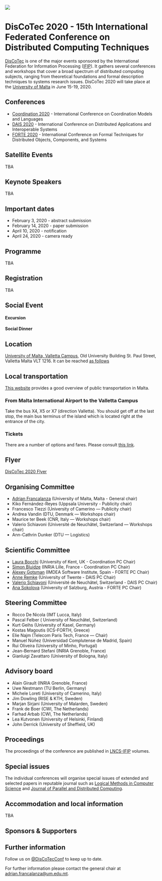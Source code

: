 [![](https://www.discotec.org/2020/discotec-banner.jpeg)](https://www.discotec.org/2020/)

# DisCoTec 2020 - 15th International Federated Conference on Distributed Computing Techniques

[DisCoTec](https://www.discotec.org) is one of the major events sponsored by the International Federation for Information Processing ([IFIP](http://www.ifip.org)). It gathers several conferences and workshops that cover a broad spectrum of distributed computing subjects, ranging from theoretical foundations and formal description techniques to systems
research issues. DisCoTec 2020 will take place at the [University of Malta](http://www.um.edu.mt) in June 15-19, 2020.

## Conferences
* [Coordination 2020](https://www.discotec.org/2020/coordination) - International Conference on Coordination Models and Languages
* [DAIS 2020](https://www.discotec.org/2020/dais) - International Conference on Distributed Applications and Interoperable Systems
* [FORTE 2020](https://www.discotec.org/2020/forte) - International Conference on Formal Techniques for Distributed Objects, Components, and Systems

## Satellite Events

TBA

<!--
* [ICE 2020](https://www.discotec.org/2020/ice) - Interaction and Concurrency Experience
* [DisCoRail 2020](https://www.discotec.org/2020/discorail) - International Workshop on Distributed Computing in Future Railway Systems
* [Workshop, tutorial and tool tracks](https://www.discotec.org/2020/satellite-events) - CFP for workhops, tutorial and tool tracks
-->

## Keynote Speakers

TBA

<!--
 [David Basin](https://www.inf.ethz.ch/personal/basin/) (ETH Zürich, Switzerland)
 [Anne-Marie Kermarrec](https://www.irisa.fr/asap/?page_id=179) (INRIA Rennes, France)
 [Marta Kwiatkowska](http://www.cs.ox.ac.uk/marta.kwiatkowska/) (University of Oxford, UK)
 [Silvio Micali](https://people.csail.mit.edu/silvio/) (MIT, USA)  
 [Martin Wirsing](https://www.sosy-lab.org/people/wirsing/) (LMU, Germany)
See [titles and abstracts](./keynotes).
-->

## Important dates
<!--
* ~~February 3, 2020 - abstract submission~~ <span style="color:red">**February 15, 2020 - extended abstract submission**</span>
* ~~February 8, 2020 - paper submission~~ <span style="color:red">**February 22, 2020 - extended paper submission**</span>
-->
* February 3, 2020 - abstract submission 
* February 14, 2020 - paper submission
* April 10, 2020 - notification
* April 24, 2020 - camera ready
  
<!--
* Conferences (DAIS, Coordination, FORTE): Tuesday June 18 - Thursday June 20, 2020
* DisCoRail workshop: Monday June 17, 2020
* ICE workshop: Thursday June 20 - Friday June 21, 2020
-->

## Programme

TBA

<!-- 
The programme is available [here](https://www.discotec.org/2020/programme). 
-->

## Registration

TBA

<!-- 
Go to the [registration page](https://www.discotec.org/2020/registration).
-->

## Social Event



<!-- 
On Wednesday 19th of June we will have the DisCoTec 2019 social event in downtown Copenhagen consisting of:
* A boat trip in the beautiful Copenhagen canals
* A social dinner with welcome drink in a traditional Danish restaurant
-->

#### Excursion
<!--
* We will meet at 18:00 in Nyhavnsbroen [see in Google maps](https://goo.gl/maps/FdGLfMTVpQJuLi8q9)
* From DTU, we suggest to reach Nørreport station using public transportation. From there, it is a pleasant 15 minutes walk  across the city center of Copenhagen [see the path in Google maps](https://goo.gl/maps/tyDPESMjCu5D9YpE8) - Alternatively, from Nørreport station you can switch on a metro to Kongens Nytorv station.
* The boat trip will terminate at 19:15 in  Christianshavns Torv [see in Google maps](https://goo.gl/maps/fWVvuvAxJmZJxop58)
-->


#### Social Dinner

<!-- 
* The dinner will start at 19:30 in the restaurant [Ravelinen](https://ravelinen.dk/)
* It is at 5 minutes walking from the destination of the boat trip [see path in Google maps](https://goo.gl/maps/LeAmZNNo7tUp2eqy7)
-->

## Location

[University of Malta, Valletta Campus](https://www.um.edu.mt/campuses/valletta), 
Old University Building St. Paul Street, 
Valletta Malta VLT 1216. 
It can be reached [as follows](https://www.um.edu.mt/conferenceunit/about/howtoreachus)

<!-- 
All sessions from Monday to Friday will take place at [DTU's Meeting Center](https://www.dtu.dk/english/About/CAMPUSES/DTU-LYNGBY-Campus/DTU-Meeting-Centre/oversigt) in building 101 (see [map](https://www.google.com/maps/search/dtu+meeting+centre/@55.7853049,12.5181051,17z/data=!3m1!4b1)). ICE on Friday will be in building 303A (see [map](https://goo.gl/maps/eF5C1cSX4PbZVpUh9)).
-->

## Local transportation
[This website](https://www.publictransport.com.mt) provides a good overview of public transportation in Malta.

### From Malta International Airport to the Valletta Campus
Take the bus X4, X5 or X7 (direction Valletta).  You should get off at the last stop, the main bus terminus of the island which is located right at the entrance of the city. 


<!-- 
### From Lyngby Station to the Campus
In order to reach the campus from Lyngby station, you should take a bus (several cover this route, e.g. 30E, 190, 300S). You should get off at DTU (Anker Engelunds Vej). [See the journey on Goole Maps](https://goo.gl/maps/V1EynwTaQfT6bsNN9) 
-->

### Tickets
There are a number of options and fares. Please consult [this link](https://www.publictransport.com.mt/en/bus-card-and-ticketing).


<!-- 
Regarding tickets, we recommend buying a [rejsekort anonymous](https://www.rejsekort.dk/koeb-rejsekort/salgssteder.aspx?sps=0edb084e941a4ebd878bdd1080538881%7C). It is a rechargable card which allows to pay tickets half price. E.g., a one way from Copenhagen to DTU costs about 4 EUR rather than 8 EUR (furthermore, there is a further 20% discount if travelling from 11 AM to 1 PM, from 6 PM to 6 AM, or during the weekends). The card costs about 10 EUR. Please remember that at least 70 DKK must be in the card in order to use it. Also, please note that it is not possible to recharge it at DTU campus.

Another option is the [large citypass](https://dinoffentligetransport.dk/citypass). It can be done for 1,2,3,4, or 5 days. 5 days costs about 80 EUR, and allows you to travel freely in the greater Copenhagen area.

If you are interested in visiting the many museums present in Copenhagen, then you might also consider a [Copenhagen Card](https://copenhagencard.com/free-public-transport). It is a more expensive version of the city pass which also grants you free access to several museums and attractions.
-->


## Flyer
[DisCoTec 2020 Flyer](DisCoTec2019-flyer.pdf) 


## Organising Committee
* [Adrian Francalanza](http://staff.um.edu.mt/afra1/) (University of Malta, Malta - General chair)
* Kiko Fernández-Reyes (Uppsala University - Publicity chair)
* Francesco Tiezzi (University of Camerino — Publicity chair)
* Andrea Vandin (DTU, Denmark — Workshops chair)
* Maurice ter Beek (CNR, Italy — Workshops chair)
* Valerio Schiavoni (Université de Neuchâtel, Switzerland — Workshops chair)
* Ann-Cathrin Dunker (DTU — Logistics)

## Scientific Committee
* [Laura Bocchi](https://www.cs.kent.ac.uk/people/staff/lb514/) (University of Kent, UK - Coordination PC Chair)
* [Simon Bluidze](https://www.bliudze.me/simon/) (INRIA Lille, France - Coordination PC Chair)
* [Alexey Gotsman](http://software.imdea.org/~gotsman/) (IMDEA Software Institute, Spain - FORTE PC Chair)
* [Anne Remke](https://wwwhome.ewi.utwente.nl/~anne/) (University of Twente - DAIS PC Chair)
* [Valerio Schiavoni](http://members.unine.ch/valerio.schiavoni/) (Université de Neuchâtel, Switzerland   - DAIS PC Chair)
* [Ana Sokolova](http://cs.uni-salzburg.at/~anas/) (University of Salzburg, Austria - FORTE PC Chair)

## Steering Committee
* Rocco De Nicola (IMT Lucca, Italy)
* Pascal Felber ( University of Neuchâtel, Switzerland)
* Kurt Geihs (University of Kasel, Germany)
* Kostas Magoutis (ICS-FORTH, Greece)
* Elie Najm (Telecom Paris Tech, France — Chair)
* Manuel Núñez (Universidad Complutense de Madrid, Spain)
* Rui Oliveira (University of Minho, Portugal)
* Jean-Bernard Stefani (INRIA Grenoble, France)
* Gianluigi Zavattaro (University of Bologna, Italy)

## Advisory board
* Alain Girault (INRIA Grenoble, France)
* Uwe Nestmann (TU Berlin, Germany)
* Michele Loreti (University of Camerino, Italy)
* Jim Dowling (RISE & KTH, Sweden)
* Marjan Sirjani (University of Malarden, Sweden)
* Frank de Boer (CWI, The Netherlands)
* Farhad Arbab (CWI, The Netherlands)
* Lea Kutvonen (University of Helsinki, Finland)
* John Derrick (University of Sheffield, UK)

## Proceedings
The proceedings of the conference are published in [LNCS-IFIP](https://www.springer.com/series/8345) volumes.

<!--  
  Coordination: [LNCS 11533](https://link.springer.com/book/10.1007%2F978-3-030-22397-7)
  DAIS: [LNCS 11534](https://link.springer.com/book/10.1007%2F978-3-030-22496-7)
  FORTE: [LNCS 11535](https://link.springer.com/book/10.1007%2F978-3-030-21759-4)
-->

## Special issues
The individual conferences will organise special issues of extended and selected papers in reputable journal such as [Logical Methods in Computer Science](https://lmcs.episciences.org) and [Journal of Parallel and Distributed Computing](https://www.journals.elsevier.com/journal-of-parallel-and-distributed-computing).

## Accommodation and local information

TBA

<!-- 
Hotels in Copenhagen (recommended)
* We recommend to stay close to the Nørreport station, as it is central area of the city and it is very well connected with both the Airport (direct metro line, 15 minutes) and with the campus (bus lines 150S and 15E, 25 minutes). You will have to commute every day to the campus (half an hour each way) but it will be easier to enjoy the beautiful city of Copenhagen and to find nice restaurants for dinner.
* A list of hotels in that area can be found in [booking.com](https://www.booking.com/searchresults.en-gb.html?label=gen173nr-1BCAEoggJCAlhYSDNYBGg9iAEBmAEGuAEHyAEM2AEB6AEBkgIBeagCAw&sid=526f40f28fb1d9d93bba8d197e3c8adb&class_interval=1&dest_id=1764&dest_type=landmark&dtdisc=0&from_sf=1&group_adults=2&group_children=0&inac=0&index_postcard=0&label_click=undef&lang=en-gb&map=1&no_rooms=1&offset=0&postcard=0&raw_dest_type=landmark&room1=A%2CA&sb_price_type=total&search_selected=1&soz=1&src=index&src_elem=sb&ss=N%C3%B8rreport%20Station%2C%20K%C3%B8benhavn%2C%20Region%20Hovedstaden%2C%20Danmark&ss_all=0&ss_raw=n%C3%B8rreport&ssb=empty&sshis=0&lang_click=top&cdl=da&lang_changed=1&nflt=#map_closed). Remember to adapt the search criteria to your needs.
* A list of AirBnB offers in that area can be found [here](https://www.airbnb.com/s/N%C3%B8rreport--K%C3%B8benhavn/homes?refinement_paths%5B%5D=%2Fhomes&query=N%C3%B8rreport%2C%20K%C3%B8benhavn&checkin=2019-06-17&checkout=2019-06-21&adults=0&children=0&infants=0&guests=0&place_id=ChIJXczOPQVTUkYRXL-Zn6CWj-4&click_referer=t%3ASEE_ALL%7Csid%3Ab200758b-2977-4c9e-bfd3-0ef71269554f%7Cst%3AMAGAZINE_HOMES&title_type=MAGAZINE_HOMES&search_type=SECTION_NAVIGATION&allow_override%5B%5D=&s_tag=djg7hbr8). Remember to adapt the search criteria to your needs.

Hotels in Lyngby
* If you prefer to stay close to the campus and avoid the commute we recommend the [Scandic Eremitage](https://www.scandichotels.dk/hoteller/danmark/kobenhavn/scandic-eremitage) (expensive, located in the center of Lyngby, close to public transportation), [Post Gaarden](https://www.postgaardenhotel.dk/) (cheaper, located in the center of Lyngby, close to public transportation), and the [Hotel Fortunen](http://www.fortunen.dk/) (cozy and cheap, better suited for bike commuting, not well connected with public transportation but you can rent bikes at the hotel).
* Further options can be found in [booking.com](https://www.booking.com/searchresults.en-gb.html?label=gen173nr-1FCAEoggJCAlhYSDNYBGg9iAEBmAEGuAEHyAEM2AEB6AEB-AELkgIBeagCAw&sid=526f40f28fb1d9d93bba8d197e3c8adb&class_interval=1&dest_id=-2745593&dest_type=city&from_sf=1&group_adults=2&group_children=0&label_click=undef&lang=en-gb&no_rooms=1&offset=0&raw_dest_type=city&room1=A%2CA&sb_price_type=total&search_selected=1&soz=1&src=index&src_elem=sb&ss=Kongens%20Lyngby%2C%20Region%20Hovedstaden%2C%20Danmark&ss_raw=lyngb&ssb=empty&lang_click=top&cdl=da&lang_changed=1&nflt=).  Remember to adapt the search criteria to your needs.

Moving around
* See the above section Local transportation for detailed information
* To plan your travel around Copenhagen use this [journey planner](https://www.rejseplanen.dk/webapp/index.html?language=en_EN)
* DTU's [guidelines to reach the campus](https://www.dtu.dk/english/about/campuses/dtu-lyngby-campus/getting-there)
* Official information can be found in the [visit copenhagen site](https://www.visitcopenhagen.com/copenhagen/transportation/tickets-prices)

For beer lovers
- [Mikkeller Viktoriagade/Øl&Brød/Hyggestue](http://mikkeller.dk/location/mikkeller-bar-viktoriagade-copenhagen/): three places next to each 
others, a bar, a restaurant and a brunch place.
- [Taphouse](https://taphouse.dk): maybe the most diverse offers, 61 taps.
- [Peders](https://pederscph.dk/): small but cozy and closest to Nørreport station.
- [Ramen To Bíiru](http://www.ramentobiiru.dk/): ramen restaurant with beer
- [Kalaset](https://www.tripadvisor.com/Restaurant_Review-g189541-d877363-Reviews-Kalaset-Copenhagen_Zealand.html) cozy pub very close to Nørreport station. Good beers and organic burgers
- If you have time (e.g. if you stay one extra day), you can visit the [museum of the old Carlsberg factory](https://www.visitcarlsberg.com/)
-->


## Sponsors & Supporters

<!-- 
[<img src="http://www.nordic-iot.org/wp-content/uploads/2018/08/iiotlogo_small.png" width="150">](http://www.nordic-iot.org/)
&nbsp;   &nbsp;   &nbsp;   &nbsp;   &nbsp;
[<img src="https://encrypted-tbn0.gstatic.com/images?q=tbn:ANd9GcS-EpsUS6bK4HbtbQ12Do2lkYu998ZGaXNCTWG4bxbd11vWDMDi" width="300">](https://www.ifip.org)
&nbsp;   &nbsp;   &nbsp;   &nbsp;   &nbsp;
[<img src="https://ihci.iiita.ac.in/2018/wp-content/uploads/sites/3/2018/05/springer_lncs.png" width="300">](https://www.springer.com/gp/computer-science/lncs)

[<img src="http://copenhagenhealthinnovation.dk/wp-content/uploads/2018/05/DTU-UK-A3_390x170.jpg" width="300">](https://www.dtu.dk)
&nbsp;   &nbsp;   &nbsp;   &nbsp;   &nbsp;
[<img src="https://www.cybersec4europe.eu/wp-content/uploads/2019/03/CSfE_Logo.png" width="300">](https://www.cybersec4europe.eu/) 

[<img src="./AlgorandLogo.png" width="300">](https://www.algorand.com/) 

-->


## Further information 
Follow us on [@DisCoTecConf](https://twitter.com/DisCoTecConf) to keep up to date.

For further information please contact the general chair at adrian.francalanza@um.edu.mt.
